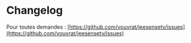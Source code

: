 # Changelog

Pour toutes demandes : [https://github.com/vouvrat/jeesensetv/issues](https://github.com/vouvrat/jeesensetv/issues)